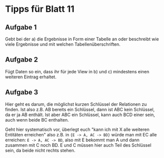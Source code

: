 # Tipps für Blatt 11

## Aufgabe 1

Gebt bei der a) die Ergebnisse in Form einer Tabelle an oder beschreibt wie viele Ergebnisse und mit welchen Tabellenüberschriften.

## Aufgabe 2

Fügt Daten so ein, dass ihr für jede View in b) und c) mindestens einen weiteren Eintrag erhaltet.

## Aufgabe 3

Hier geht es darum, die möglichst kurzen Schlüssel der Relationen zu finden. Ist also z.B. AB bereits ein Schlüssel, dann ist ABC kein Schlüssel, da er ja AB enthält. Ist aber ABC ein Schlüssel, kann auch BCD einer sein, auch wenn beide BC enthalten.

Geht hier systematisch vor, überlegt euch "kann ich mit X alle weiteren Entitäten erreichen" also z.B. in `{E -> A, AC -> BD}` würde man mit EC alle erreichen: `E -> A, AC -> BD`, also mit E bekommt man A und dann zusammen mit C noch BD. E und C müssen hier auch Teil des Schlüssel sein, da beide nicht rechts stehen.
